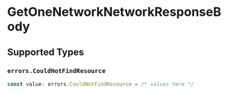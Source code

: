 # GetOneNetworkNetworkResponseBody


## Supported Types

### `errors.CouldNotFindResource`

```typescript
const value: errors.CouldNotFindResource = /* values here */
```

